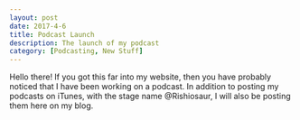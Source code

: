 ```yaml
---
layout: post
date: 2017-4-6
title: Podcast Launch
description: The launch of my podcast
category: [Podcasting, New Stuff]
---
```


Hello there! If you got this far into my website, then you have probably noticed that I have been working on a podcast. In addition to posting my podcasts on iTunes, with the stage name @Rishiosaur, I will also be posting them here on my blog.
